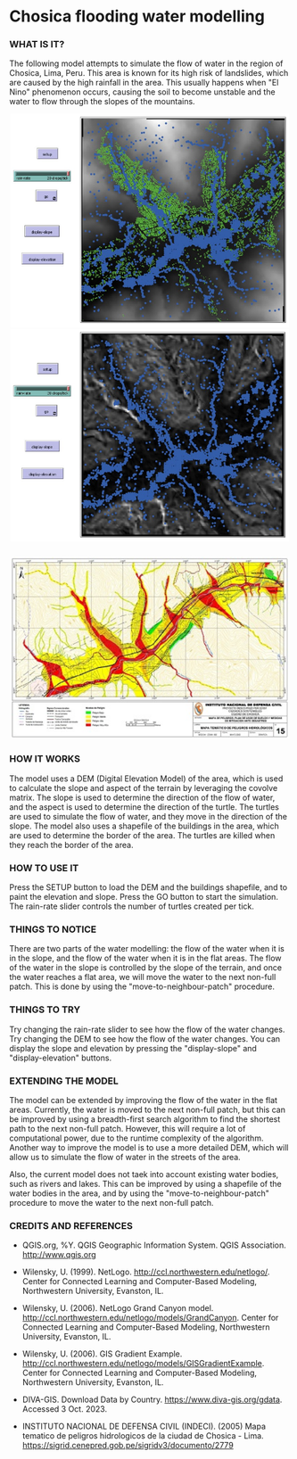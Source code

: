 # Chosica flooding water modelling

### WHAT IS IT?

The following model attempts to simulate the flow of water in the region of Chosica, Lima, Peru. This area is known for its high risk of landslides, which are caused by the high rainfall in the area. This usually happens when "El Nino" phenomenon occurs, causing the soil to become unstable and the water to flow through the slopes of the mountains.


<div align="center">
  <img style="width:500px;" src="./assets/images/netlogo-chosica-flooding.jpg" alt="Netlogo Chosica Flooding"/>
</div>

<div align="center">
  <img style="width:500px;" src="./assets/images/chosica-slope.jpg" alt="Netlogo Chosica Flooding"/>
</div>

<div align="center" style="margin-top: 24px">
  <img style="width:500px;" src="./assets/images/chosica-floods-map.jpg" alt="Netlogo Chosica map"/>
</div>

### HOW IT WORKS

The model uses a DEM (Digital Elevation Model) of the area, which is used to calculate the slope and aspect of the terrain by leveraging the covolve matrix. The slope is used to determine the direction of the flow of water, and the aspect is used to determine the direction of the turtle. The turtles are used to simulate the flow of water, and they move in the direction of the slope. The model also uses a shapefile of the buildings in the area, which are used to determine the border of the area. The turtles are killed when they reach the border of the area.

### HOW TO USE IT

Press the SETUP button to load the DEM and the buildings shapefile, and to paint the elevation and slope. Press the GO button to start the simulation. The rain-rate slider controls the number of turtles created per tick.

### THINGS TO NOTICE

There are two parts of the water modelling: the flow of the water when it is in the slope, and the flow of the water when it is in the flat areas. The flow of the water in the slope is controlled by the slope of the terrain, and once the water reaches a flat area, we will move the water to the next non-full patch. This is done by using the "move-to-neighbour-patch" procedure.

### THINGS TO TRY

Try changing the rain-rate slider to see how the flow of the water changes. Try changing the DEM to see how the flow of the water changes. You can display the slope and elevation by pressing the "display-slope" and "display-elevation" buttons.

### EXTENDING THE MODEL

The model can be extended by improving the flow of the water in the flat areas. Currently, the water is moved to the next non-full patch, but this can be improved by using a breadth-first search algorithm to find the shortest path to the next non-full patch. However, this will require a lot of computational power, due to the runtime complexity of the algorithm. Another way to improve the model is to use a more detailed DEM, which will allow us to simulate the flow of water in the streets of the area.

Also, the current model does not taek into account existing water bodies, such as rivers and lakes. This can be improved by using a shapefile of the water bodies in the area, and by using the "move-to-neighbour-patch" procedure to move the water to the next non-full patch.

### CREDITS AND REFERENCES

- QGIS.org, %Y. QGIS Geographic Information System. QGIS Association. http://www.qgis.org

- Wilensky, U. (1999). NetLogo. http://ccl.northwestern.edu/netlogo/. Center for Connected Learning and Computer-Based Modeling, Northwestern University, Evanston, IL.

- Wilensky, U. (2006). NetLogo Grand Canyon model. http://ccl.northwestern.edu/netlogo/models/GrandCanyon. Center for Connected Learning and Computer-Based Modeling, Northwestern University, Evanston, IL.

- Wilensky, U. (2006). GIS Gradient Example. http://ccl.northwestern.edu/netlogo/models/GISGradientExample. Center for Connected Learning and Computer-Based Modeling, Northwestern University, Evanston, IL.

- DIVA-GIS. Download Data by Country. https://www.diva-gis.org/gdata. Accessed 3 Oct. 2023.

- INSTITUTO NACIONAL DE DEFENSA CIVIL (INDECI). (2005) Mapa tematico de peligros hidrologicos de la ciudad de Chosica - Lima. https://sigrid.cenepred.gob.pe/sigridv3/documento/2779
